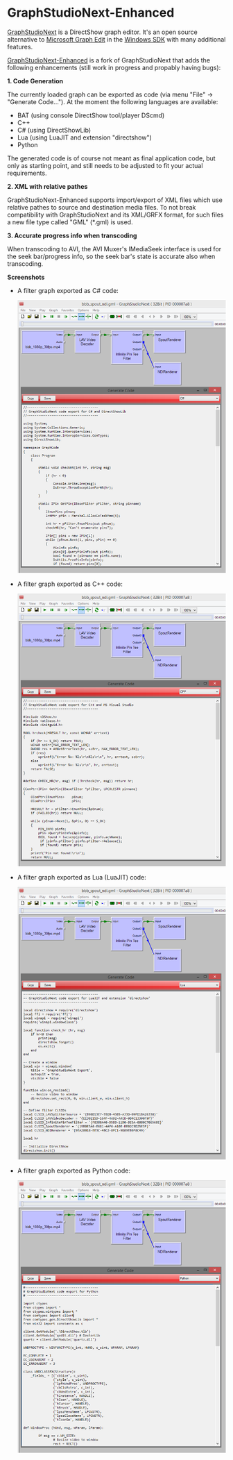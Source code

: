# GraphStudioNext-Enhanced

[GraphStudioNext](https://github.com/cplussharp/graph-studio-next) is a DirectShow graph editor. It's an open source alternative to [Microsoft Graph Edit](https://msdn.microsoft.com/en-us/library/windows/desktop/dd407274.aspx) in the [Windows SDK](https://developer.microsoft.com/en-us/windows/downloads/windows-10-sdk) with many additional features.

[GraphStudioNext-Enhanced](https://github.com/59de44955ebd/graph-studio-next-enhanced) is a fork of GraphStudioNext that adds the following enhancements (still work in progress and propably having bugs):

**1. Code Generation**

   The currently loaded graph can be exported as code (via menu "File" -> "Generate Code..."). At the moment the following languages are available:
   * BAT (using console DirectShow tool/player DScmd)
   * C++
   * C# (using DirectShowLib)
   * Lua (using LuaJIT and extension "directshow")
   * Python
   
   The generated code is of course not meant as final application code, but only as starting point, and still needs to be adjusted to fit your actual requirements.

**2. XML with relative pathes**

   GraphStudioNext-Enhanced supports import/export of XML files which use relative pathes to source and destination media files. To not break compatibility with GraphStudioNext and its XML/GRFX format, for such files a new file type called "GML" (*.gml) is used.

**3. Accurate progress info when transcoding**

   When transcoding to AVI, the AVI Muxer's IMediaSeek interface is used for the seek bar/progress info, so the seek bar's state is accurate also when transcoding.

**Screenshots**

* A filter graph exported as C# code:

  ![](screenshots/bbb_spout_ndi_CSharp.png)

* A filter graph exported as C++ code:

  ![](screenshots/bbb_spout_ndi_CPP.png)

* A filter graph exported as Lua (LuaJIT) code:

  ![](screenshots/bbb_spout_ndi_Lua.png)

* A filter graph exported as Python code:

  ![](screenshots/bbb_spout_ndi_Python.png)
  
